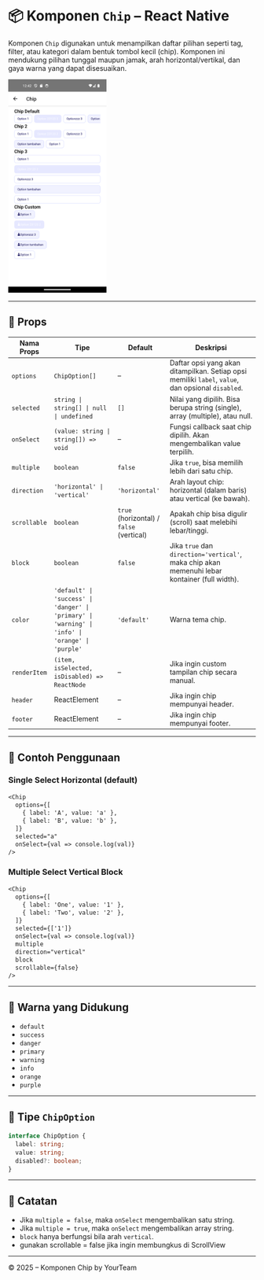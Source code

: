 # 📦 Komponen `Chip` – React Native

Komponen `Chip` digunakan untuk menampilkan daftar pilihan seperti tag, filter, atau kategori dalam bentuk tombol kecil (chip). Komponen ini mendukung pilihan tunggal maupun jamak, arah horizontal/vertikal, dan gaya warna yang dapat disesuaikan.

<img src="../../assets/doc/Chip/Chip.png" width=200>

---

## 🔧 Props

| Nama Props       | Tipe                                         | Default        | Deskripsi                                                                 |
|------------------|----------------------------------------------|----------------|--------------------------------------------------------------------------|
| `options`        | `ChipOption[]`                               | –              | Daftar opsi yang akan ditampilkan. Setiap opsi memiliki `label`, `value`, dan opsional `disabled`. |
| `selected`       | `string \| string[] \| null \| undefined` | `[]`           | Nilai yang dipilih. Bisa berupa string (single), array (multiple), atau null. |
| `onSelect`       | `(value: string \| string[]) => void`       | –              | Fungsi callback saat chip dipilih. Akan mengembalikan value terpilih. |
| `multiple`       | `boolean`                                    | `false`        | Jika `true`, bisa memilih lebih dari satu chip.                        |
| `direction`      | `'horizontal' \| 'vertical'`                | `'horizontal'` | Arah layout chip: horizontal (dalam baris) atau vertical (ke bawah).    |
| `scrollable`     | `boolean`                                    | `true` (horizontal) / `false` (vertical) | Apakah chip bisa digulir (scroll) saat melebihi lebar/tinggi.          |
| `block`          | `boolean`                                    | `false`        | Jika `true` dan `direction='vertical'`, maka chip akan memenuhi lebar kontainer (full width). |
| `color`          | `'default' \| 'success' \| 'danger' \| 'primary' \| 'warning' \| 'info' \| 'orange' \| 'purple'` | `'default'` | Warna tema chip.                                                         |
| `renderItem`     | `(item, isSelected, isDisabled) => ReactNode`| –              | Jika ingin custom tampilan chip secara manual.                          |
| `header`     | ReactElement| –              | Jika ingin chip mempunyai header.                          |
| `footer`     | ReactElement| –              | Jika ingin chip mempunyai footer.                          |

---

## 🧪 Contoh Penggunaan

### Single Select Horizontal (default)
```tsx
<Chip
  options={[
    { label: 'A', value: 'a' },
    { label: 'B', value: 'b' },
  ]}
  selected="a"
  onSelect={val => console.log(val)}
/>
```

### Multiple Select Vertical Block
```tsx
<Chip
  options={[
    { label: 'One', value: '1' },
    { label: 'Two', value: '2' },
  ]}
  selected={['1']}
  onSelect={val => console.log(val)}
  multiple
  direction="vertical"
  block
  scrollable={false}
/>
```

---

## 🎨 Warna yang Didukung

- `default`
- `success`
- `danger`
- `primary`
- `warning`
- `info`
- `orange`
- `purple`

---

## 📂 Tipe `ChipOption`

```ts
interface ChipOption {
  label: string;
  value: string;
  disabled?: boolean;
}
```

---

## 🧩 Catatan

- Jika `multiple = false`, maka `onSelect` mengembalikan satu string.
- Jika `multiple = true`, maka `onSelect` mengembalikan array string.
- `block` hanya berfungsi bila arah `vertical`.
- gunakan scrollable = false jika ingin membungkus di ScrollView
---

© 2025 – Komponen Chip by YourTeam